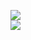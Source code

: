 [![](https://img.shields.io/badge/Made%20With-Github%20Spray-lightgrey.svg?style=for-the-badge&logo=github)](https://github.com/Annihil/github-spray#18604)  
[![](https://i.imgur.com/2DrTn0Z.gif)](https://github.com/Annihil/github-spray)